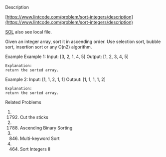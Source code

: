 Description

[https://www.lintcode.com/problem/sort-integers/description](https://www.lintcode.com/problem/sort-integers/description)

[SOL](https://www.jiuzhang.com/problem/sort-integers/) also see local file.


Given an integer array, sort it in ascending order. Use selection sort, bubble sort, insertion sort or any O(n2) algorithm.

Example
Example 1:
	Input:  [3, 2, 1, 4, 5]
	Output: [1, 2, 3, 4, 5]
	
	Explanation: 
	return the sorted array.

Example 2:
	Input:  [1, 1, 2, 1, 1]
	Output: [1, 1, 1, 1, 2]
	
	Explanation: 
	return the sorted array.


Related Problems
1.  1792. Cut the sticks
2. 1788. Ascending Binary Sorting
3. 846. Multi-keyword Sort
4. 464. Sort Integers II
